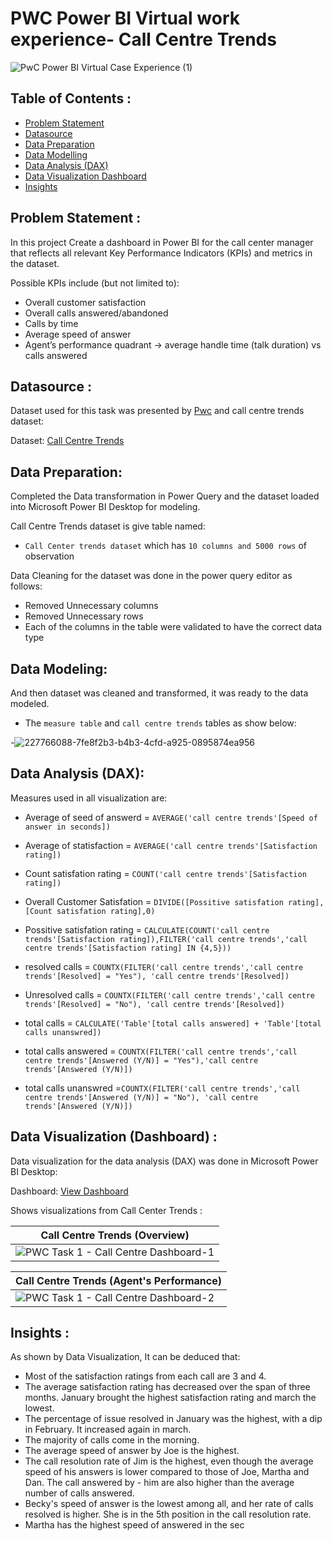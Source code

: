 # PWC Power BI Virtual work experience- Call Centre Trends
![PwC Power BI Virtual Case Experience (1)](https://github.com/user-attachments/assets/7eef29f9-b3b1-48ec-b1b0-d41b8a123856)

## Table of Contents :

- [Problem Statement]()
- [Datasource]()
- [Data Preparation]()
- [Data Modelling]()
- [Data Analysis (DAX)]()
- [Data Visualization Dashboard]()
- [Insights]()


## Problem Statement :
In this project Create a dashboard in Power BI for the call center manager that reflects all relevant Key Performance Indicators (KPIs) and metrics in the dataset.

Possible KPIs include (but not limited to):

- Overall customer satisfaction
- Overall calls answered/abandoned
- Calls by time
- Average speed of answer
- Agent’s performance quadrant -> average handle time (talk duration) vs calls answered

## Datasource :

Dataset used for this task was presented by [Pwc](https://www.pwc.ch/en/careers-with-pwc/students/virtual-case-experience.html) and call centre trends dataset:

Dataset: [Call Centre Trends](https://github.com/pratiktamgadge/PWC_task_1-Call_Centre_trends-dashboard/blob/620b61fba6c742bb303ad55702855e84e600f5d1/01%20Call-Center-Dataset.xlsx)

## Data Preparation:

Completed the Data transformation in Power Query and the dataset loaded into Microsoft Power BI Desktop for modeling.

Call Centre Trends dataset is give table named:

- `Call Center trends dataset` which has `10 columns and 5000 rows` of observation

Data Cleaning for the dataset was done in the power query editor as follows:

- Removed Unnecessary columns
- Removed Unnecessary rows
- Each of the columns in the table were validated to have the correct data type

## Data Modeling:

And then dataset was cleaned and transformed, it was ready to the data modeled.

- The `measure table` and `call centre trends` tables as show below:

-![227766088-7fe8f2b3-b4b3-4cfd-a925-0895874ea956](https://github.com/user-attachments/assets/07192462-fe04-4724-814f-16fb75a209d1)

## Data Analysis (DAX):

Measures used in  all visualization are:

- Average of seed of answerd = `AVERAGE('call centre trends'[Speed of answer in seconds])`

- Average of statisfaction = `AVERAGE('call centre trends'[Satisfaction rating])`

- Count satisfation rating = `COUNT('call centre trends'[Satisfaction rating])`

- Overall Customer Satisfation = `DIVIDE([Possitive satisfation rating],[Count satisfation rating],0)`

- Possitive satisfation rating = `CALCULATE(COUNT('call centre trends'[Satisfaction rating]),FILTER('call centre trends','call centre trends'[Satisfaction rating] IN {4,5}))`

- resolved calls = `COUNTX(FILTER('call centre trends','call centre trends'[Resolved] = "Yes"), 'call centre trends'[Resolved])`

- Unresolved calls = `COUNTX(FILTER('call centre trends','call centre trends'[Resolved] = "No"), 'call centre trends'[Resolved])`

- total calls =  `CALCULATE('Table'[total calls answered] + 'Table'[total calls unanswred])`

- total calls answered = `COUNTX(FILTER('call centre trends','call centre trends'[Answered (Y/N)] = "Yes"),'call centre trends'[Answered (Y/N)])`

- total calls unanswred =`COUNTX(FILTER('call centre trends','call centre trends'[Answered (Y/N)] = "No"), 'call centre trends'[Answered (Y/N)])`

## Data Visualization (Dashboard) :

Data visualization for the data analysis (DAX) was done in Microsoft Power BI Desktop:

Dashboard: [View Dashboard](https://github.com/pratiktamgadge/PWC_task_1-Call_Centre_trends-dashboard/blob/620b61fba6c742bb303ad55702855e84e600f5d1/PWC%20Task%201%20-%20Call%20Centre%20Dashboard.pbix)

Shows visualizations from Call Center Trends :

| Call Centre Trends (Overview) |
| ----------- |
| ![PWC Task 1 - Call Centre Dashboard-1](https://github.com/user-attachments/assets/db9a59ff-3ecf-4146-abb2-5f8bb3aeff3c) |


| Call Centre Trends (Agent's Performance) |
| ----------- |
| ![PWC Task 1 - Call Centre Dashboard-2](https://github.com/user-attachments/assets/70c44e78-1606-48c7-aeae-2c390c194757) |

## Insights :

As shown by Data Visualization, It can be deduced that:

- Most of the satisfaction ratings from each call are 3 and 4.
- The average satisfaction rating has decreased over the span of three months. January brought the highest satisfaction rating and march the lowest.
- The percentage of issue resolved in January was the highest, with a dip in February. It increased again in march.
- The majority of calls come in the morning.
- The average speed of answer by Joe is the highest.
- The call resolution rate of Jim is the highest, even though the average speed of his answers is lower compared to those of Joe, Martha and Dan. The call answered by - him are also higher than the average number of calls answered.
- Becky's speed of answer is the lowest among all, and her rate of calls resolved is higher. She is in the 5th position in the call resolution rate. 
- Martha has the highest  speed of answered in the sec
